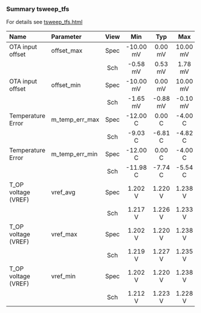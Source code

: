 ### Summary tsweep_tfs

For details see <a href='tsweep_tfs.html'>tsweep_tfs.html</a>

|**Name**|**Parameter**|**View**|**Min** | **Typ** | **Max**|
|:---|:---|:---:|:---:|:---:|:---:|
|OTA input offset|offset\_max | Spec | -10.00 mV | 0.00 mV | 10.00 mV |
| | | Sch|-0.58 mV | 0.53 mV | 1.78 mV |
|OTA input offset|offset\_min | Spec | -10.00 mV | 0.00 mV | 10.00 mV |
| | | Sch|-1.65 mV | -0.88 mV | -0.10 mV |
|Temperature Error|m\_temp\_err\_max | Spec | -12.00 C | 0.00 C | -4.00 C |
| | | Sch|-9.03 C | -6.81 C | -4.82 C |
|Temperature Error|m\_temp\_err\_min | Spec | -12.00 C | 0.00 C | -4.00 C |
| | | Sch|-11.98 C | -7.74 C | -5.54 C |
|T_OP voltage (VREF)|vref\_avg | Spec | 1.202 V | 1.220 V | 1.238 V |
| | | Sch|1.217 V | 1.226 V | 1.233 V |
|T_OP voltage (VREF)|vref\_max | Spec | 1.202 V | 1.220 V | 1.238 V |
| | | Sch|1.219 V | 1.227 V | 1.235 V |
|T_OP voltage (VREF)|vref\_min | Spec | 1.202 V | 1.220 V | 1.238 V |
| | | Sch|1.212 V | 1.223 V | 1.228 V |
